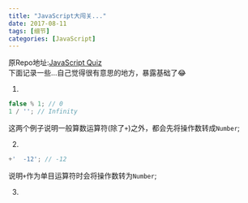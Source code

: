 ```yaml
---
title: "JavaScript大闯关..."
date: 2017-08-11
tags: [细节]
categories: [JavaScript]
---
```

原Repo地址:[JavaScript Quiz](https://github.com/everget/javascript-quiz)  
下面记录一些...自己觉得很有意思的地方，暴露基础了:joy:

1.
```javascript
false % 1; // 0
1 / ''; // Infinity
```
这两个例子说明一般算数运算符(除了`+`)之外，都会先将操作数转成`Number`;

2.
```js
+'  -12'; // -12
```
说明`+`作为单目运算符时会将操作数转为`Number`;

3.
```js

